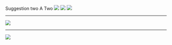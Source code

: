 Suggestion two
A Two
![](test/animateddiscord.svg)
[<img src="test/animateddiscord.svg">]()
![](https://my.mixtape.moe/xnaieq.svg)

---

![](https://cdn.rawgit.com/NNTin/test/fbe3b4e3/test/animateddiscord.svg)

---

[<img src="https://cdn.rawgit.com/NNTin/test/fbe3b4e3/test/animateddiscord.svg">]()
